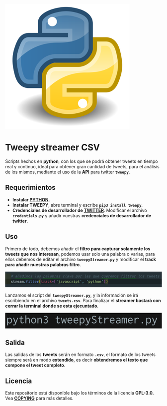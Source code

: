 <img src="images/python.png" width="400">

# Tweepy streamer CSV

Scripts hechos en **python**, con los que se podrá obtener tweets en tiempo real y continuo, ideal para obtener gran cantidad de tweets, para el análisis de los mismos, mediante el uso de la **API** para twitter **`tweepy`**.

## Requerimientos

- **Instalar [PYTHON](PYTHON "https://www.python.org/downloads/").**
- **Instalar TWEEPY**, abre terminal y escribe **`pip3 install tweepy`**.
- **Credenciales de desarrollador de [TWITTER](TWITTER "https://developer.twitter.com/")**.
Modificar el archivo **`credentials.py`** y añadir vuestras **credenciales de desarrollador de twitter**.

## Uso

Primero de todo, debemos añadir el **filtro para capturar solamente los tweets que nos interesan**, podemos usar solo una palabra o varias, para ellos debemos de editar el archivo **`tweepyStreamer.py`** y modificar el **track para añadir nuestras palabras filtro**.

![Texto alternativo](images/palabras.png)

Lanzamos el script del **`tweepyStreamer.py`**, y la información se irá escribiendo en el archivo **`tweets.csv`**. Para finalizar el **streamer bastará con cerrar la terminal donde se esta ejecuntado**.

![Texto alternativo](images/comando1.png)


## Salida

Las salidas de los **tweets** serán en formato **`.csv`**, el formato de los tweets siempre será en modo **extendido**, es decir **obtendremos el texto que compone el tweet completo**.

## Licencia

Este repositorio está disponible bajo los términos de la licencia **GPL-3.0.** Vea **[COPYING](COPYING "COPYING")** para más detalles.